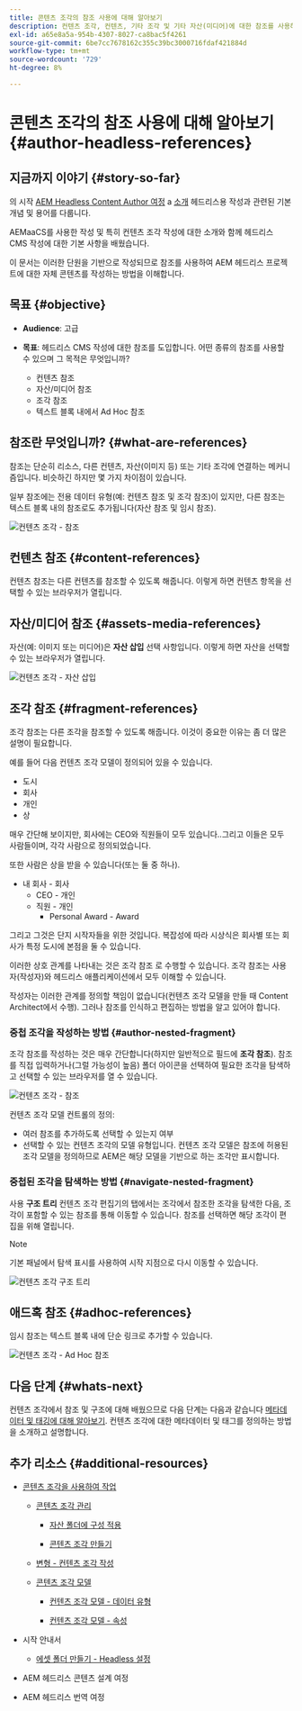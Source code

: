 ```yaml
---
title: 콘텐츠 조각의 참조 사용에 대해 알아보기
description: 컨텐츠 조각, 컨텐츠, 기타 조각 및 기타 자산(미디어)에 대한 참조를 사용하는 방법에 대해 알아봅니다. 헤드리스 CMS 작성을 위한 중첩된 조각의 필요성 및 역학을 소개합니다.
exl-id: a65e8a5a-954b-4307-8027-ca8bac5f4261
source-git-commit: 6be7cc7678162c355c39bc3000716fdaf421884d
workflow-type: tm+mt
source-wordcount: '729'
ht-degree: 8%

---
```


# 콘텐츠 조각의 참조 사용에 대해 알아보기 {#author-headless-references}

## 지금까지 이야기 {#story-so-far}

의 시작 [AEM Headless Content Author 여정](overview.md) a [소개](introduction.md) 헤드리스용 작성과 관련된 기본 개념 및 용어를 다룹니다.

AEMaaCS를 사용한 작성 및 특히 컨텐츠 조각 작성에 대한 소개와 함께 헤드리스 CMS 작성에 대한 기본 사항을 배웠습니다.

이 문서는 이러한 단원을 기반으로 작성되므로 참조를 사용하여 AEM 헤드리스 프로젝트에 대한 자체 콘텐츠를 작성하는 방법을 이해합니다.

## 목표 {#objective}

* **Audience**: 고급
* **목표**: 헤드리스 CMS 작성에 대한 참조를 도입합니다. 어떤 종류의 참조를 사용할 수 있으며 그 목적은 무엇입니까?

   * 컨텐츠 참조
   * 자산/미디어 참조
   * 조각 참조
   * 텍스트 블록 내에서 Ad Hoc 참조

## 참조란 무엇입니까? {#what-are-references}

참조는 단순히 리소스, 다른 컨텐츠, 자산(이미지 등) 또는 기타 조각에 연결하는 메커니즘입니다. 비슷하긴 하지만 몇 가지 차이점이 있습니다.

일부 참조에는 전용 데이터 유형(예: 컨텐츠 참조 및 조각 참조)이 있지만, 다른 참조는 텍스트 블록 내의 참조로도 추가됩니다(자산 참조 및 임시 참조).

![컨텐츠 조각 - 참조](/help/journey-headless/author/assets/headless-journey-author-references-01.png)

## 컨텐츠 참조 {#content-references}

컨텐츠 참조는 다른 컨텐츠를 참조할 수 있도록 해줍니다. 이렇게 하면 컨텐츠 항목을 선택할 수 있는 브라우저가 열립니다.

## 자산/미디어 참조 {#assets-media-references}

자산(예: 이미지 또는 미디어)은 **자산 삽입** 선택 사항입니다. 이렇게 하면 자산을 선택할 수 있는 브라우저가 열립니다.

![컨텐츠 조각 - 자산 삽입](/help/journey-headless/author/assets/headless-journey-author-references-02.png)

## 조각 참조 {#fragment-references}

조각 참조는 다른 조각을 참조할 수 있도록 해줍니다. 이것이 중요한 이유는 좀 더 많은 설명이 필요합니다.

예를 들어 다음 컨텐츠 조각 모델이 정의되어 있을 수 있습니다.

* 도시
* 회사
* 개인
* 상

매우 간단해 보이지만, 회사에는 CEO와 직원들이 모두 있습니다..그리고 이들은 모두 사람들이며, 각각 사람으로 정의되었습니다.

또한 사람은 상을 받을 수 있습니다(또는 둘 중 하나).

* 내 회사 - 회사
   * CEO - 개인
   * 직원 - 개인
      * Personal Award - Award

그리고 그것은 단지 시작자들을 위한 것입니다. 복잡성에 따라 시상식은 회사별 또는 회사가 특정 도시에 본점을 둘 수 있습니다.

이러한 상호 관계를 나타내는 것은 조각 참조 로 수행할 수 있습니다. 조각 참조는 사용자(작성자)와 헤드리스 애플리케이션에서 모두 이해할 수 있습니다.

작성자는 이러한 관계를 정의할 책임이 없습니다(컨텐츠 조각 모델을 만들 때 Content Architect에서 수행). 그러나 참조를 인식하고 편집하는 방법을 알고 있어야 합니다.

<!--
![Content Modeling with Content Fragments](/help/journey-headless/developer/assets/headless-modeling-01.png "Content Modeling with Content Fragments")
-->

### 중첩 조각을 작성하는 방법 {#author-nested-fragment}

조각 참조를 작성하는 것은 매우 간단합니다(하지만 일반적으로 필드에 **조각 참조**). 참조를 직접 입력하거나(그럴 가능성이 높음) 폴더 아이콘을 선택하여 필요한 조각을 탐색하고 선택할 수 있는 브라우저를 열 수 있습니다.

![컨텐츠 조각 - 참조](/help/journey-headless/author/assets/headless-journey-author-references-03.png)

컨텐츠 조각 모델 컨트롤의 정의:

* 여러 참조를 추가하도록 선택할 수 있는지 여부
* 선택할 수 있는 컨텐츠 조각의 모델 유형입니다. 컨텐츠 조각 모델은 참조에 허용된 조각 모델을 정의하므로 AEM은 해당 모델을 기반으로 하는 조각만 표시합니다.

### 중첩된 조각을 탐색하는 방법 {#navigate-nested-fragment}

사용 **구조 트리** 컨텐츠 조각 편집기의 탭에서는 조각에서 참조한 조각을 탐색한 다음, 조각이 포함할 수 있는 참조를 통해 이동할 수 있습니다. 참조를 선택하면 해당 조각이 편집을 위해 열립니다.

>[!NOTE]
>
>기본 패널에서 탐색 표시를 사용하여 시작 지점으로 다시 이동할 수 있습니다.

![컨텐츠 조각 구조 트리](/help/sites-cloud/administering/content-fragments/assets/cfm-structuretree-02.png)

## 애드혹 참조 {#adhoc-references}

임시 참조는 텍스트 블록 내에 단순 링크로 추가할 수 있습니다.

![컨텐츠 조각 - Ad Hoc 참조](/help/journey-headless/author/assets/headless-journey-author-references-04.png)

## 다음 단계 {#whats-next}

컨텐츠 조각에서 참조 및 구조에 대해 배웠으므로 다음 단계는 다음과 같습니다 [메타데이터 및 태깅에 대해 알아보기](metadata-tagging.md). 컨텐츠 조각에 대한 메타데이터 및 태그를 정의하는 방법을 소개하고 설명합니다.

## 추가 리소스 {#additional-resources}

* [콘텐츠 조각을 사용하여 작업](/help/sites-cloud/administering/content-fragments/content-fragments.md)

   * [콘텐츠 조각 관리](/help/sites-cloud/administering/content-fragments/content-fragments-managing.md)

      * [자산 폴더에 구성 적용](/help/sites-cloud/administering/content-fragments/content-fragments-configuration-browser.md#apply-the-configuration-to-your-assets-folder)

      * [콘텐츠 조각 만들기](/help/sites-cloud/administering/content-fragments/content-fragments-managing.md#creating-a-content-fragment)
   * [변형 - 컨텐츠 조각 작성](/help/sites-cloud/administering/content-fragments/content-fragments-variations.md)

   * [콘텐츠 조각 모델](/help/sites-cloud/administering/content-fragments/content-fragments-models.md)

      * [컨텐츠 조각 모델 - 데이터 유형](/help/sites-cloud/administering/content-fragments/content-fragments-models.md#data-types)

      * [컨텐츠 조각 모델 - 속성](/help/sites-cloud/administering/content-fragments/content-fragments-models.md#properties)


* 시작 안내서
   * [에셋 폴더 만들기 - Headless 설정](/help/headless/setup/create-assets-folder.md)

* AEM 헤드리스 콘텐츠 설계 여정

* AEM 헤드리스 번역 여정
